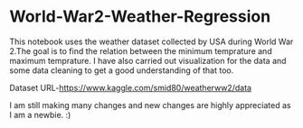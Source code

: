 # World-War2-Weather-Regression

This notebook uses the weather dataset collected by USA during World War 2.The goal is to find the relation between the minimum temprature and maximum temprature.
I have also carried out visualization for the data and some data cleaning to get a good understanding of that too.

Dataset URL-https://www.kaggle.com/smid80/weatherww2/data

I am still making many changes and new changes are highly appreciated as I am a newbie. :)
